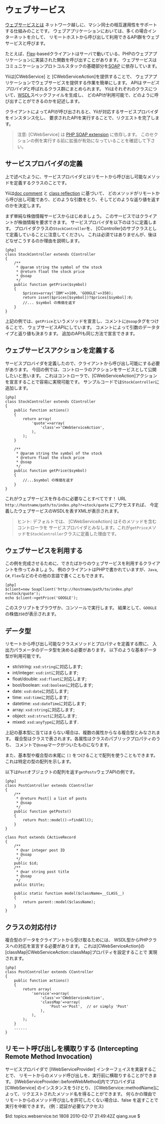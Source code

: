 ウェブサービス
===========

[ウェブサービスとは](http://en.wikipedia.org/wiki/Web_service)
ネットワーク越しに、マシン同士の相互運用性をサポートする仕組みのことです。
ウェブアプリケーションにおいては、多くの場合インターネットを介して、
リモートホストから呼び出して利用できるAPI群をウェブサービスと呼びます。

たとえば、[Flex](http://www.adobe.com/products/flex/)-basedクライアントはサーバで動いている、PHPのウェブアプリケーションに実装された関数を呼び出すことがあります。
ウェブサービスはコミュニケーションプロトコルスタックの基礎部分を[SOAP](http://en.wikipedia.org/wiki/SOAP) に依存しています。

Yiiは[CWebService] と [CWebServiceAction]を提供することで、
ウェブアプリケーションでウェブサービスを提供する作業を簡単にします。
APIは*サービスプロバイダ*と呼ばれるクラス群にまとめられます。
Yiiはそれぞれのクラスについて、[WSDL](http://www.w3.org/TR/wsdl)スペックファイルを生成し、
どのAPIが利用可能で、どのように呼び出すことができるのかを記述します。

クライアントによってAPIが呼び出されると、Yiiが対応するサービスプロバイダをインスタンス化し、
要求されたAPIを実行することで、リクエストを完了します。


> 注意: [CWebService] は [PHP SOAP
extension](http://www.php.net/manual/en/ref.soap.php) に依存します。
このセクションの例を実行する前に拡張が有効になっていることを確認して下さい。

サービスプロバイダの定義
-------------------------

上で述べたように、サービスプロバイダとはリモートから呼び出し可能なメソッドを定義するクラスのことです。

Yiiは[doc
comment](http://java.sun.com/j2se/javadoc/writingdoccomments/) と [class
reflection](http://php.net/manual/en/book.reflection.php) に基づいて、
どのメソッドがリモートから呼び出し可能であり、どのような引数をとり、そしてどのような返り値を返すのかを決定します。

まず単純な株価情報サービスからはじめましょう。
このサービスではクライアントが株価情報を要求できます。
サービスプロバイダを以下のほうに定義します。
プロバイダクラスの`StockController`を、 [CController]のサブクラスとして定義していることに注意してください。
これは必須ではありませんが、後ほどなぜこうするのか理由を説明します。

~~~
[php]
class StockController extends CController
{
	/**
	 * @param string the symbol of the stock
	 * @return float the stock price
	 * @soap
	 */
	public function getPrice($symbol)
	{
		$prices=array('IBM'=>100, 'GOOGLE'=>350);
		return isset($prices[$symbol])?$prices[$symbol]:0;
	    //... $symbol の株価を返す
	}
}
~~~

上記の例では、`getPrice`というメソッドを宣言し、コメントに`@soap`タグをつけることで、
ウェブサービスAPIにしています。
コメントによって引数のデータタイプと返り値も決まります。
追加のAPIも同じ方法で宣言できます。

ウェブサービスアクションを定義する
----------------------------

サービスプロバイダを定義したので、クライアントから呼び出し可能にする必要があります。
今回の例では、コントローラのアクションをサービスとして公開したいと思います。
これはコントローラで、[CWebServiceAction]アクションを宣言することで容易に実現可能です。
サンプルコードでは`StockController`に追加します。

~~~
[php]
class StockController extends CController
{
	public function actions()
	{
		return array(
			'quote'=>array(
				'class'=>'CWebServiceAction',
			),
		);
	}

	/**
	 * @param string the symbol of the stock
	 * @return float the stock price
	 * @soap
	 */
	public function getPrice($symbol)
	{
	    //...$symbol の株価を返す
	}
}
~~~

これがウェブサービスを作るのに必要なことすべてです！
URL `http://hostname/path/to/index.php?r=stock/quote` にアクセスすれば、
今定義したウェブサービスのWSDLを表すXMLが表示されます。

> ヒント: デフォルトでは、 [CWebServiceAction] はそのメソッドを含むコントローラを
サービスプロバイダとみなします。これが`getPrice`メソッドを`StockController`クラスに定義した理由です。

ウェブサービスを利用する
---------------------

この例を完成させるために、できたばかりのウェブサービスを利用するクライアントを作ってみましょう。
例のクライアントはPHPで書かれていますが、`Java`, `C#`, `Flex`などのその他の言語で書くこともできます。

~~~
[php]
$client=new SoapClient('http://hostname/path/to/index.php?r=stock/quote');
echo $client->getPrice('GOOGLE');
~~~

このスクリプトをブラウザか、コンソールで実行します。
結果として、`GOOGLE`の株価`350`が表示されます。

データ型
----------

リモートから呼び出し可能なクラスメソッドとプロパティを定義する際に、
入出力パラメータのデータ型を決める必要があります。
以下のような基本データ型が利用可能です。

   - str/string: `xsd:string`に対応します;
   - int/integer: `xsd:int`に対応します;
   - float/double: `xsd:float`に対応します;
   - bool/boolean: `xsd:boolean`に対応します;
   - date: `xsd:date`に対応します;
   - time: `xsd:time`に対応します;
   - datetime: `xsd:dateTime`に対応します;
   - array: `xsd:string`に対応します;
   - object: `xsd:struct`に対応します;
   - mixed: `xsd:anyType`に対応します.

上記の基本型に当てはまらない場合は、複数の属性からなる複合型とみなされます。
複合型はクラスで表されます。各属性はクラスのパブリックプロパティのうち、
コメントで`@soap`マークがついたものになります。

また、基本型や複合型の末尾に `[]` をつけることで配列を使うこともできます。
これは特定の型の配列を示します。

以下は`Post`オブジェクトの配列を返す`getPosts`ウェブAPIの例です。

~~~
[php]
class PostController extends CController
{
	/**
	 * @return Post[] a list of posts
	 * @soap
	 */
	public function getPosts()
	{
		return Post::model()->findAll();
	}
}

class Post extends CActiveRecord
{
	/**
	 * @var integer post ID
	 * @soap
	 */
	public $id;
	/**
	 * @var string post title
	 * @soap
	 */
	public $title;

	public static function model($className=__CLASS__)
	{
		return parent::model($className);
	}
}
~~~

クラスの対応付け
-------------

複合型のデータをクライアントから受け取るためには、
WSDL型からPHPクラスへの対応を宣言する必要があります。
これは[CWebServiceAction]の[classMap|CWebServiceAction::classMap]プロパティを設定することで
実現されます。

~~~
[php]
class PostController extends CController
{
	public function actions()
	{
		return array(
			'service'=>array(
				'class'=>'CWebServiceAction',
				'classMap'=>array(
					'Post'=>'Post',  // or simply 'Post'
				),
			),
		);
	}
	......
}
~~~

リモート呼び出しを横取りする (Intercepting Remote Method Invocation)
-------------------------------------

サービスプロバイダで [IWebServiceProvider] インターフェイスを実装することで、
リモートからのメソッド呼び出しを、実行前に横取りすることができます。
[IWebServiceProvider::beforeWebMethod]内でプロバイダは [CWebService] のインスタンスをうけとり、
[CWebService::methodName]によって、リクエストされたメソッド名を得ることができます。
何らかの理由でリモートからのメソッド呼び出しを許可したくない場合は、false を返すことで実行を中断できます。
(例：認証が必要なアクセス)

<div class="revision">$Id: topics.webservice.txt 1808 2010-02-17 21:49:42Z qiang.xue $</div>